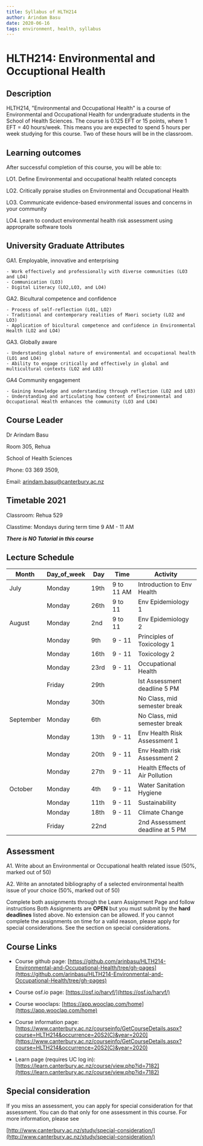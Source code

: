 ```yaml
---
title: Syllabus of HLTH214
author: Arindam Basu
date: 2020-06-16
tags: environment, health, syllabus
---
```


# HLTH214: Environmental and Occuptional Health
 

## Description

HLTH214, "Environmental and Occupational Health" is a course of Environmental and Occupational Health for undergraduate students in the School of Health Sciences. 
The course is 0.125 EFT or 15 points, where 1 EFT = 40 hours/week. 
This means you are expected to spend 5 hours per week studying for this course. Two of these hours will be in the classroom. 

## Learning outcomes

After successful completion of this course, you will be able to:

LO1. Define Environmental and occupational health related concepts

LO2. Critically ppraise studies on Environmental and Occupational Health

LO3. Communicate evidence-based environmental issues and concerns in your community

LO4. Learn to conduct environmental health risk assessment using appropraite software tools

## University Graduate Attributes

GA1. Employable, innovative and enterprising

    - Work effectively and professionally with diverse communities (LO3 and LO4)
    - Communication (LO3)
    - Digital Literacy (LO2,LO3, and LO4)
    
GA2. Bicultural competence and confidence

    - Process of self-reflection (LO1, LO2)
    - Traditional and contemporary realities of Maori society (LO2 and LO3)
    - Application of bicultural competence and confidence in Environmental Health (LO2 and LO4)
    
GA3. Globally aware

    - Understanding global nature of environmental and occupational health (LO1 and LO4)
    - Ability to engage critically and effectively in global and multicultural contexts (LO2 and LO3)
    
GA4 Community engagement

    - Gaining knowledge and understanding through reflection (LO2 and LO3)
    - Understanding and articulating how content of Environmental and Occupational Health enhances the community (LO3 and LO4)

## Course Leader

Dr Arindam Basu

Room 305, Rehua

School of Health Sciences

Phone: 03 369 3509,

Email: [arindam.basu@canterbury.ac.nz](mailto:arindam.basu@canterbury.ac.nz)



## Timetable 2021

Classroom: Rehua 529

Classtime: Mondays during term time 9 AM - 11 AM

**_There is NO Tutorial in this course_** 

## Lecture Schedule

| Month |	Day_of_week |	Day |	Time       |	Activity                  |
|-------|-------------|-----|------------|---------------------------|
| July 	| Monday	     | 19th| 9 to 11 AM |	Introduction to Env Health|
|	      | Monday      |	26th |	9 to 11	  |Env Epidemiology 1         |
| August |	Monday     |	2nd  |	9 to 11	  | Env Epidemiology 2        |
|        |	Monday     |	9th	 | 9 - 11	   | Principles of Toxicology 1 |
|        | Monday     |	16th | 	9 - 11   |	Toxicology 2               |
|        | Monday     |	23rd	|9 - 11	    |Occupational Health         |
|        |	Friday     |	29th	|	          |Ist Assessment deadline 5 PM  |
|        |	Monday	    |30th  |           |	No Class, mid semester break |
| September |	Monday  |	6th 	|           | No Class, mid semester break |	
|           |	Monday	 | 13th |	9 - 11	   | Env Health Risk Assessment 1 |
|	          | Monday  |	20th | 	9 - 11	  | Env Health risk Assessment 2 |
|           | Monday  |	27th |	9 - 11    |	Health Effects of Air Pollution |
| October	  | Monday  |	4th  | 	9 - 11  |	Water Sanitation Hygiene  |
|          |	Monday   |	11th | 	9 - 11  |	Sustainability  |
|	         |Monday    |	18th | 	9 - 11  |	Climate Change |
|	         | Friday	  | 22nd | 		       |2nd Assessment deadline at 5 PM |


## Assessment

A1. Write about an Environmental or Occupational health related issue (50%, marked out of 50)

A2. Write an annotated bibliography of a selected environmental health issue of your choice (50%, marked out of 50)

Complete both assignments through the Learn Assignment Page and follow instructions
Both Assignments are **OPEN** but you must submit by the **hard deadlines** listed above. No extension can be allowed. If you cannot complete the assignments on time for a valid reason, please apply for special considerations. See the section on special considerations.

## Course Links

- Course github page: [https://github.com/arinbasu/HLTH214-Environmental-and-Occupational-Health/tree/gh-pages](https://github.com/arinbasu/HLTH214-Environmental-and-Occupational-Health/tree/gh-pages)

- Course osf.io page: [https://osf.io/harvf/](https://osf.io/harvf/)

- Course wooclaps: [https://app.wooclap.com/home](https://app.wooclap.com/home)
- Course information page: [https://www.canterbury.ac.nz/courseinfo/GetCourseDetails.aspx?course=HLTH214&occurrence=20S2(C)&year=2020](https://www.canterbury.ac.nz/courseinfo/GetCourseDetails.aspx?course=HLTH214&occurrence=20S2(C)&year=2020)

- Learn page (requires UC log in): [https://learn.canterbury.ac.nz/course/view.php?id=7182](https://learn.canterbury.ac.nz/course/view.php?id=7182)



## Special consideration
If you miss an assessment, you can apply for special consideration for that assessment. You can do that only for one assessment in this course. For more information, please see 

[http://www.canterbury.ac.nz/study/special-consideration/](http://www.canterbury.ac.nz/study/special-consideration/)
